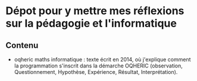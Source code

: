 # Dépot pour y mettre mes réflexions sur la pédagogie et l'informatique
## Contenu
- oqheric maths informatique : texte écrit en 2014, où j'explique comment la programmation s'inscrit dans la démarche OQHERIC (observation, Questionnement, Hypothèse, Expérience, Résultat, Interprétation).
